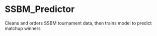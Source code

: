 # SSBM_Predictor
Cleans and orders SSBM tournament data, then trains model to predict matchup winners
